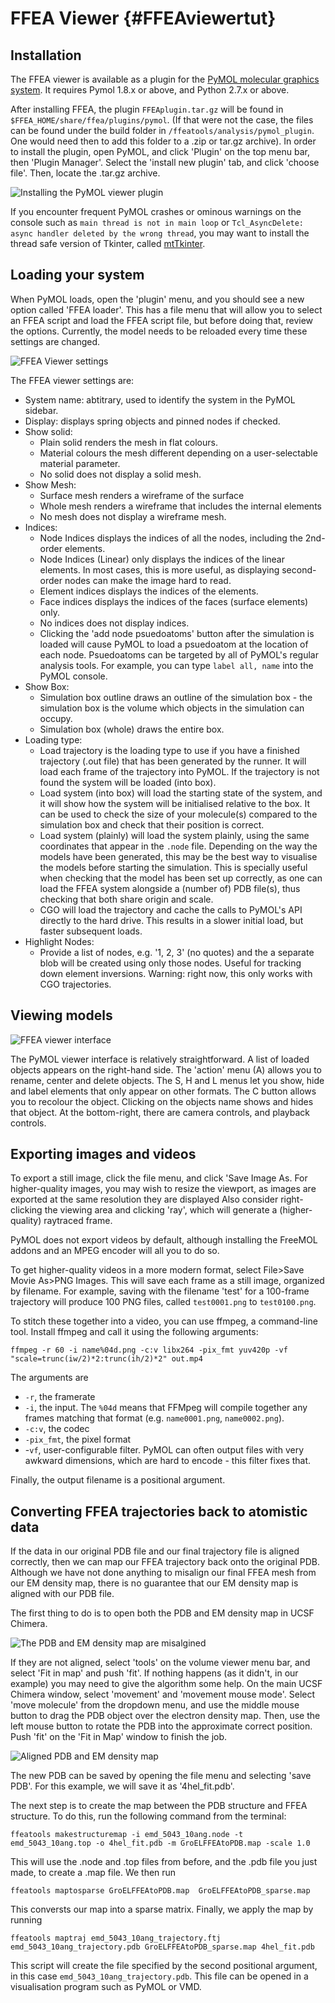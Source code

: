 FFEA Viewer {#FFEAviewertut}
=============================

## Installation

The FFEA viewer is available as a plugin for the [PyMOL molecular graphics system](https://www.pymol.org/). It requires Pymol 1.8.x or above, and Python 2.7.x or above.

After installing FFEA, the plugin ` FFEAplugin.tar.gz ` will be found in ` $FFEA_HOME/share/ffea/plugins/pymol `.
 (If that were not the case, the files can be found under the build folder in `/ffeatools/analysis/pymol_plugin`. 
 One would need then to add this folder to a .zip or tar.gz archive).
 In order to install the plugin, 
  open PyMOL, and click 'Plugin' on the top menu bar, then 'Plugin Manager'. Select the 'install new plugin' tab, and click 'choose file'. Then, locate the .tar.gz archive. <!-- You may need to restart PyMOL for the package to load correctly. -->

![Installing the PyMOL viewer plugin](viewer_1_installation.png "Installing the PyMOL viewer plugin")

If you encounter frequent PyMOL crashes or ominous warnings on the console such as `main thread is not in main loop` or `Tcl_AsyncDelete: async handler deleted by the wrong thread`, you may want to install the thread safe version of Tkinter, called [mtTkinter](http://tkinter.unpythonic.net/wiki/mtTkinter). 

## Loading your system

When PyMOL loads, open the 'plugin' menu, and you should see a new option called 'FFEA loader'. This has a file menu that will allow you to select an FFEA script and load the FFEA script file, but before doing that, review the options. Currently, the model needs to be reloaded every time these settings are changed.

![FFEA Viewer settings](viewer_2_settings.png "FFEA Viewer settings")

The FFEA viewer settings are:
* System name: abtitrary, used to identify the system in the PyMOL sidebar.
* Display: displays spring objects and pinned nodes if checked.
* Show solid:
  * Plain solid renders the mesh in flat colours.
  * Material colours the mesh different depending on a user-selectable material parameter.
  * No solid does not display a solid mesh.
* Show Mesh:
  * Surface mesh renders a wireframe of the surface
  * Whole mesh renders a wireframe that includes the internal elements
  * No mesh does not display a wireframe mesh.
* Indices:
  * Node Indices displays the indices of all the nodes, including the 2nd-order elements.
  * Node Indices (Linear) only displays the indices of the linear elements. In most cases, this is more useful, as displaying second-order nodes can make the image hard to read.
  * Element indices displays the indices of the elements.
  * Face indices displays the indices of the faces (surface elements) only.
  * No indices does not display indices.
  * Clicking the 'add node psuedoatoms' button after the simulation is loaded will cause PyMOL to load a psuedoatom at the location of each node. Psuedoatoms can be targeted by all of PyMOL's regular analysis tools. For example, you can type `label all, name` into the PyMOL console.
* Show Box:
  * Simulation box outline draws an outline of the simulation box - the simulation box is the volume which objects in the simulation can occupy.
  * Simulation box (whole) draws the entire box.
* Loading type:
  * Load trajectory is the loading type to use if you have a finished trajectory (.out file) that has been generated by the runner. It will load each frame of the trajectory into PyMOL. If the trajectory is not found the system will be loaded (into box).
  * Load system (into box) will load the starting state of the system, and it will show how the system will be initialised relative to the box. It can be used to check the size of your molecule(s) compared to the simulation box and check that their position is correct.
  * Load system (plainly) will load the system plainly, using the same coordinates that appear in the `.node` file.
  Depending on the way the models have been generated, 
  this may be the best way to visualise the models before starting the simulation. This is specially useful when 
  checking that the model has been set up correctly, as one can load the FFEA system alongside a (number of) PDB file(s),
  thus checking that both share origin and scale.
  * CGO will load the trajectory and cache the calls to PyMOL's API directly to the hard drive. This results in a slower initial load, but faster subsequent loads.
* Highlight Nodes:
  * Provide a list of nodes, e.g. '1, 2, 3' (no quotes) and the a separate blob will be created using only those nodes. Useful for tracking down element inversions. Warning: right now, this only works with CGO trajectories.
  

## Viewing models

![FFEA viewer interface](viewer_3_interface.png "FFEA viewer interface")

The PyMOL viewer interface is relatively straightforward. A list of loaded objects appears on the right-hand side. The 'action' menu (A) allows you to rename, center and delete objects. The S, H and L menus let you show, hide and label elements that only appear on other formats. The C button allows you to recolour the object. Clicking on the objects name shows and hides that object. At the bottom-right, there are camera controls, and playback controls.

## Exporting images and videos

To export a still image, click the file menu, and click 'Save Image As. For higher-quality images, you may wish to resize the viewport, as images are exported at the same resolution they are displayed  Also consider right-clicking the viewing area and clicking 'ray', which will generate a (higher-quality) raytraced frame.

PyMOL does not export videos by default, although installing the FreeMOL addons and an MPEG encoder will all you to do so.

To get higher-quality videos in a more modern format, select File>Save Movie As>PNG Images. This will save each frame as a still image, organized by filename. For example, saving with the filename 'test' for a 100-frame trajectory will produce 100 PNG files, called `test0001.png` to `test0100.png`.

To stitch these together into a video, you can use ffmpeg, a command-line tool. Install ffmpeg and call it using the following arguments:

	ffmpeg -r 60 -i name%04d.png -c:v libx264 -pix_fmt yuv420p -vf "scale=trunc(iw/2)*2:trunc(ih/2)*2" out.mp4

The arguments are
* `-r`, the framerate
* `-i`, the input. The `%04d` means that FFMpeg will compile together any frames matching that format (e.g. `name0001.png`, `name0002.png`).
* `-c:v`, the codec
* `-pix_fmt`, the pixel format
* -`vf`, user-configurable filter. PyMOL can often output files with very awkward dimensions, which are hard to encode - this filter fixes that.

Finally, the output filename is a positional argument.

## Converting FFEA trajectories back to atomistic data

If the data in our original PDB file and our final trajectory file is aligned correctly, then we can map our FFEA trajectory back onto the original PDB. Although we have not done anything to misalign our final FFEA mesh from our EM density map, there is no guarantee that our EM density map is aligned with our PDB file.

The first thing to do is to open both the PDB and EM density map in UCSF Chimera. 

![The PDB and EM density map are misalgined](structuremap1.png "The PDB and EM density map are misalgined")

If they are not aligned, select 'tools' on the volume viewer menu bar, and select 'Fit in map' and push 'fit'. If nothing happens (as it didn't, in our example) you may need to give the algorithm some help. On the main UCSF Chimera window, select 'movement' and 'movement mouse mode'. Select 'move molecule' from the dropdown menu, and use the middle mouse button to drag the PDB object over the electron density map. Then, use the left mouse button to rotate the PDB into the approximate correct position. Push 'fit' on the 'Fit in Map' window to finish the job.

![Aligned PDB and EM density map](structuremap2.png "Aligned PDB and EM density map")

The new PDB can be saved by opening the file menu and selecting 'save PDB'. For this example, we will save it as '4hel_fit.pdb'.

The next step is to create the map between the PDB structure and FFEA structure. To do this, run the following command from the terminal:


	ffeatools makestructuremap -i emd_5043_10ang.node -t emd_5043_10ang.top -o 4hel_fit.pdb -m GroELFFEAtoPDB.map -scale 1.0


This will use the .node and .top files from before, and the .pdb file you just made, to create a .map file. We then run


	ffeatools maptosparse GroELFFEAtoPDB.map  GroELFFEAtoPDB_sparse.map


This conversts our map into a sparse matrix. Finally, we apply the map by running


	ffeatools maptraj emd_5043_10ang_trajectory.ftj emd_5043_10ang_trajectory.pdb GroELFFEAtoPDB_sparse.map 4hel_fit.pdb


This script will create the file specified by the second positional argument, in this case `emd_5043_10ang_trajectory.pdb`. This file can be opened in a visualisation program such as PyMOL or VMD.
